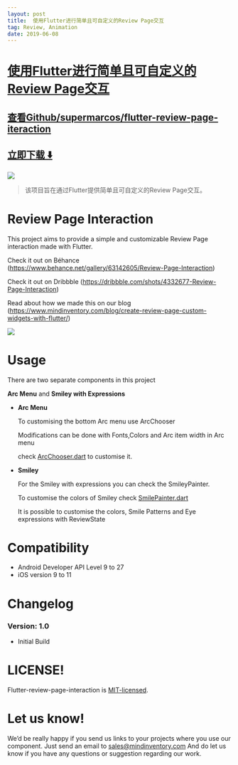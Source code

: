 ```yaml
---
layout: post
title:  使用Flutter进行简单且可自定义的Review Page交互
tag: Review, Animation
date: 2019-06-08
---
```


# [使用Flutter进行简单且可自定义的Review Page交互 ](http://github.com/supermarcos/flutter-review-page-iteraction) 



## [查看Github/supermarcos/flutter-review-page-iteraction](http://github.com/supermarcos/flutter-review-page-iteraction)
## [立即下载 ️⬇️ ](https://codeload.github.com/supermarcos/flutter-review-page-iteraction/zip/master) 


 
![](https://flutterawesome.com/content/images/2018/11/Review-Page-Interaction.jpg)
 
>
> 该项目旨在通过Flutter提供简单且可自定义的Review Page交互。
>

 
# Review Page Interaction

This project aims to provide a simple and customizable Review Page interaction made with Flutter.


Check it out on Béhance (https://www.behance.net/gallery/63142605/Review-Page-Interaction)

Check it out on Dribbble (https://dribbble.com/shots/4332677-Review-Page-Interaction)

Read about how we made this on our blog (https://www.mindinventory.com/blog/create-review-page-custom-widgets-with-flutter/)

<img src="https://cdn.dribbble.com/users/1233499/screenshots/4332677/mockup1-1.gif" />

# Usage

There are two separate components in this project

<b>Arc Menu</b> and <b>Smiley with Expressions</b>

  * <b>Arc Menu</b>
  
    To customising the bottom Arc menu use ArcChooser

    Modifications can be done with Fonts,Colors and Arc item width in Arc menu

    check <a href="https://github.com/Mindinventory/Flutter-review-page-interaction/blob/master/lib/ArcChooser.dart">ArcChooser.dart</a> to customise it.


  * <b>Smiley</b>
  
    For the Smiley with expressions you can check the SmileyPainter.

    To customise the colors of Smiley check <a href="https://github.com/Mindinventory/Flutter-review-page-interaction/blob/master/lib/SmilePainter.dart">SmilePainter.dart</a>

    It is possible to customise the colors, Smile Patterns and Eye expressions with ReviewState



# Compatibility

  * Android Developer API Level 9 to 27
  * iOS version 9 to 11

# Changelog

### Version: 1.0

  * Initial Build

# LICENSE!

Flutter-review-page-interaction is [MIT-licensed](https://github.com/Mindinventory/Flutter-review-page-interaction/blob/master/LICENSE).

# Let us know!
We’d be really happy if you send us links to your projects where you use our component. Just send an email to sales@mindinventory.com And do let us know if you have any questions or suggestion regarding our work.

